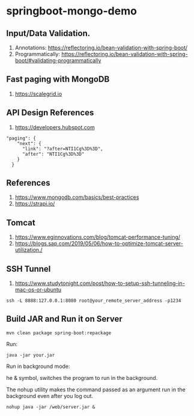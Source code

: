 # springboot-mongo-demo

## Input/Data Validation.
1. Annotations: https://reflectoring.io/bean-validation-with-spring-boot/
2. Programmatically: https://reflectoring.io/bean-validation-with-spring-boot/#validating-programmatically

## Fast paging with MongoDB
1. https://scalegrid.io


## API Design References
1. https://developers.hubspot.com

```
"paging": {
    "next": {
      "link": "?after=NTI1Cg%3D%3D",
      "after": "NTI1Cg%3D%3D"
    }
  }
```

## References
1. https://www.mongodb.com/basics/best-practices
2. https://strapi.io/

## Tomcat
1. https://www.eginnovations.com/blog/tomcat-performance-tuning/
2. https://blogs.sap.com/2019/05/06/how-to-optimize-tomcat-server-utilization./

## SSH Tunnel
1. https://www.studytonight.com/post/how-to-setup-ssh-tunneling-in-mac-os-or-ubuntu

```
ssh -L 8888:127.0.0.1:8080 root@your_remote_server_address -p1234
```
## Build JAR and Run it on Server
```
mvn clean package spring-boot:repackage
```
Run:
```
java -jar your.jar
```
Run in background mode:

he & symbol, switches the program to run in the background.

The nohup utility makes the command passed as an argument run in the background even after you log out.
```
nohup java -jar /web/server.jar &
```
